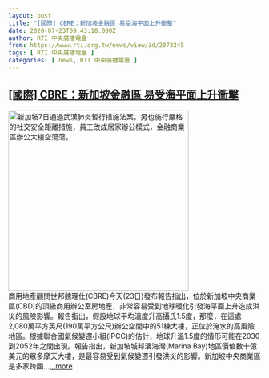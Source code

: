```yaml
---
layout: post
title: "[國際] CBRE：新加坡金融區 易受海平面上升衝擊"
date: 2020-07-23T09:43:18.000Z
author: RTI 中央廣播電臺
from: https://www.rti.org.tw/news/view/id/2073245
tags: [ RTI 中央廣播電臺 ]
categories: [ news, RTI 中央廣播電臺 ]
---
```

<!--1595497398000-->
[[國際] CBRE：新加坡金融區 易受海平面上升衝擊](https://www.rti.org.tw/news/view/id/2073245)
------

<div>
<img src="https://static.rti.org.tw/assets/thumbnails/2020/04/08/20200408000002M.jpg" width="360" alt="新加坡7日通過武漢肺炎暫行措施法案，另也施行嚴格的社交安全距離措施，員工改成居家辦公模式，金融商業區辦公大樓空蕩蕩。" title="新加坡7日通過武漢肺炎暫行措施法案，另也施行嚴格的社交安全距離措施，員工改成居家辦公模式，金融商業區辦公大樓空蕩蕩。"><br>商用地產顧問世邦魏理仕(CBRE)今天(23日)發布報告指出，位於新加坡中央商業區(CBD)的頂級商用辦公室房地產，非常容易受到地球暖化引發海平面上升造成洪災的風險影響。報告指出，假設地球平均溫度升高攝氏1.5度，那麼，在這處2,080萬平方英尺(190萬平方公尺)辦公空間中的51棟大樓，正位於淹水的高風險地區。根據聯合國氣候變遷小組(IPCC)的估計，地球升溫1.5度的情形可能在2030到2052年之間出現。報告指出，新加坡城邦濱海灣(Marina Bay)地區價值數十億美元的眾多摩天大樓，是最容易受到氣候變遷引發洪災的影響。新加坡中央商業區是多家跨國...<a target="_blank" href="https://www.rti.org.tw/news/view/id/2073245">...more</a>
</div>
